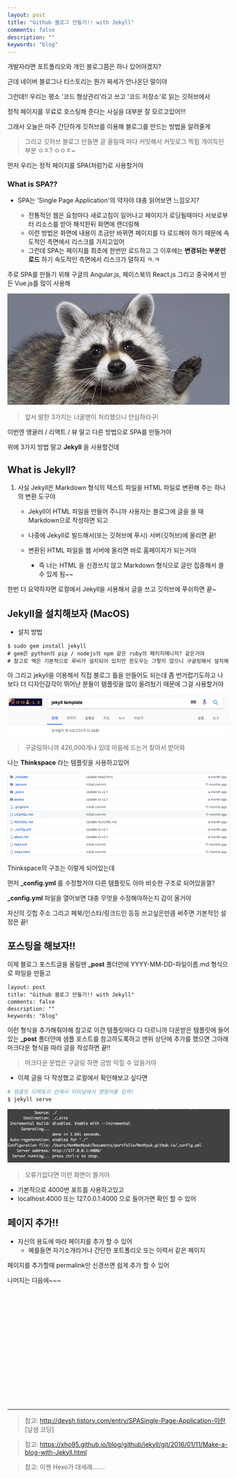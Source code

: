 ```yaml
---
layout: post
title: "Github 블로그 만들기!! with Jekyll"
comments: false
description: ""
keywords: "blog"
---
```



개발자라면 포트폴리오와 개인 블로그쯤은 하나 있어야겠지?

근데 네이버 블로그나 티스토리는 뭔가 짜세가 안나온단 말이야



그런데!! 우리는 평소 '코드 형상관리'라고 쓰고 '코드 저장소'로 읽는 깃허브에서

정적 페이지를 무료로 호스팅해 준다는 사실을 대부분 잘 모르고있어!!!

그래서 오늘은 아주 간단하게 깃허브를 이용해 블로그를 만드는 방법을 알려줄게

> 그리고 깃허브 블로그 만들면 글 올릴때 마다 커밋해서 커밋로그 찍힘 개이득인부분 ㅇㅈ? ㅇㅇㅈ~

먼저 우리는 정적 페이지를 SPA(처럼?)로 사용할거야

### What is SPA??

- SPA는 'Single Page Application'의 약자야 대충 읽어보면 느낌오지?

  - 전통적인 웹은 요청마다 새로고침이 일어나고 페이지가 로딩될때마다 서보로부터 리소스를 받아 해석한뒤 화면에 랜더링해
  - 이런 방법은 화면에 내용이 조금만 바뀌면 페이지를 다 로드해야 하기 때문에 속도적인 측면에서 리스크를 가지고있어
  - 그런데 SPA는 페이지를 최초에 한번만 로드하고 그 이후에는 **변경되는 부분만 로드** 하기 속도적인 측면에서 리스크가 덜하지 ㅋ.ㅋ

주로 SPA를 만들기 위해 구글의 Angular.js, 페이스북의 React.js 그리고 중국에서 만든 Vue.js를 많이 사용해


![raccoonman](/images/github_jekyll/raccoonman.jpg)

> 앞서 말한 3가지는 너굴맨이 처리했으니 안심하라구!


이번엔 앵귤러 / 리액트 / 뷰 말고 다른 방법으로 SPA를 만들거야

위에 3가지 방법 말고 **Jekyll** 을 사용할건데


## What is Jekyll?

 1. 사실 Jekyll은 Markdown 형식의 텍스트 파일을 HTML 파일로 변환해 주는 하나의 변환 도구야

    - Jekyll이 HTML 파일을 만들어 주니까 사용자는 블로그에 글을 쓸 때 Markdown으로 작성하면 되고

    - 나중에 Jekyll로 빌드해서(또는 깃허브에 푸시) 서버(깃허브)에 올리면 끝!

    - 변환된 HTML 파일을 웹 서버에 올리면 바로 홈페이지가 되는거야

      - 즉 너는 HTML 을 신경쓰지 않고 Markdown 형식으로 글만 집중해서 쓸 수 있게 됨~~

한번 더 요약하자면 로컬에서 Jekyll을 사용해서 글을 쓰고 깃허브에 푸쉬하면 끝~




## Jekyll을 설치해보자 (MacOS)

- 설치 방법

```shell
$ sudo gem install jekyll
# gem은 python의 pip / nodejs의 npm 같은 ruby의 패키지매니저? 같은거야
# 참고로 맥은 기본적으로 루비가 설치되어 있지만 윈도우는 그렇지 않으니 구글링해서 설치해
```

아 그리고 jekyll을 이용해서 직접 블로그 틀을 만들어도 되는데 좀 번거럽기도하고
나 보다 더 디자인감각이 뛰어난 분들이 템플릿을 많이 올려뒀기 때문에 그걸 사용할거야

![google](/images/github_jekyll/google.png)

> 구글링하니까 426,000개나 있데 마음에 드는거 찾아서 받아와

나는 **Thinkspace** 라는 템플릿을 사용하고있어

![Thinkspace-1](/images/github_jekyll/thinkspace-1.png)

Thinkspace의 구조는 이렇게 되어있는데

먼저 **_config.yml** 를 수정할거야 다른 템플릿도 아마 비슷한 구조로 되어있을껄?

**_config.yml** 파일을 열어보면 대충 무엇을 수정해야하는지 감이 올거야

자신의 깃헙 주소 그리고 페북/인스타/링크드인 등등 쓰고싶은만큼 써주면 기본적인 설정은 끝!

## 포스팅을 해보자!!

이제 블로그 포스트글을 올릴땐 **_post** 폴더안에 YYYY-MM-DD-파일이름.md 형식으로 파일을 만들고


```
layout: post
title: "Github 블로그 만들기!! with Jekyll"
comments: false
description: ""
keywords: "blog"
```

이런 형식을 추가해줘야해 참고로 이건 템플릿마다 다 다르니까 다운받은 템플릿에 들어있는 **_post** 폴더안에
샘플 포스트를 참고하도록하고 맨위 상단에 추가를 했으면 그아래 마크다운 형식을 따라 글을 작성하면 끝!!
> 마크다운 문법은 구글링 하면 금방 익힐 수 있을거야

- 이제 글을 다 작성했고 로컬에서 확인해보고 싶다면

```ruby
# 템플릿 디렉토리 안에서 터미널에서 명령어를 입력!
$ jekyll serve
```

![success](/images/github_jekyll/success.png)

> 오류가없다면 이런 화면이 뜰거야

- 기본적으로 4000번 포트를 사용하고있고
- localhost:4000 또는 127.0.0.1:4000 으로 들어가면 확인 할 수 있어



## 페이지 추가!!

- 자신의 용도에 따라 페이지를 추가 할 수 있어
  - 예를들면 자기소개라거나 간단한 포트폴리오 또는 이력서 같은 페이지

페이지를 추가할때 permalink만 신경쓰면 쉽게 추가 할 수 있어


나머지는 다음에~~~







<br>
<br>
<br>
<br>
<br>
<br>
<br>
<br>
<br>
<br>
<br>
<br>
<br>
<br>
<br>


***
> 참고: http://devsh.tistory.com/entry/SPASingle-Page-Application-이란 [날샘 코딩]

> 참고: https://xho95.github.io/blog/github/jekyll/git/2016/01/11/Make-a-blog-with-Jekyll.html

> 참고: 이젠 Hexo가 대세래.......
